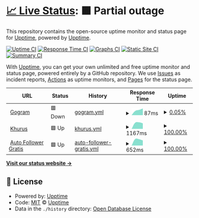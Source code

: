 # [📈 Live Status](https://status.gogram.co): <!--live status--> **🟧 Partial outage**

This repository contains the open-source uptime monitor and status page for [Upptime](https://status.gogram.co), powered by [Upptime](https://github.com/upptime/upptime).

[![Uptime CI](https://github.com/enggaraziz/statua/workflows/Uptime%20CI/badge.svg)](https://github.com/enggaraziz/statua/actions?query=workflow%3A%22Uptime+CI%22)
[![Response Time CI](https://github.com/enggaraziz/statua/workflows/Response%20Time%20CI/badge.svg)](https://github.com/enggaraziz/statua/actions?query=workflow%3A%22Response+Time+CI%22)
[![Graphs CI](https://github.com/enggaraziz/statua/workflows/Graphs%20CI/badge.svg)](https://github.com/enggaraziz/statua/actions?query=workflow%3A%22Graphs+CI%22)
[![Static Site CI](https://github.com/enggaraziz/statua/workflows/Static%20Site%20CI/badge.svg)](https://github.com/enggaraziz/statua/actions?query=workflow%3A%22Static+Site+CI%22)
[![Summary CI](https://github.com/enggaraziz/statua/workflows/Summary%20CI/badge.svg)](https://github.com/enggaraziz/statua/actions?query=workflow%3A%22Summary+CI%22)

With [Upptime](https://status.gogram.co), you can get your own unlimited and free uptime monitor and status page, powered entirely by a GitHub repository. We use [Issues](https://github.com/upptime/upptime/issues) as incident reports, [Actions](https://github.com/enggaraziz/statua/actions) as uptime monitors, and [Pages](https://status.gogram.co) for the status page.

<!--start: status pages-->
<!-- This summary is generated by Upptime (https://github.com/upptime/upptime) -->
<!-- Do not edit this manually, your changes will be overwritten -->
<!-- prettier-ignore -->
| URL | Status | History | Response Time | Uptime |
| --- | ------ | ------- | ------------- | ------ |
| <img alt="" src="https://favicons.githubusercontent.com/www.gogram.co" height="13"> [Gogram](https://www.gogram.co) | 🟥 Down | [gogram.yml](https://github.com/enggaraziz/status/commits/HEAD/history/gogram.yml) | <details><summary><img alt="Response time graph" src="./graphs/gogram/response-time-week.png" height="20"> 87ms</summary><br><a href="https://status.gogram.co/history/gogram"><img alt="Response time 87" src="https://img.shields.io/endpoint?url=https%3A%2F%2Fraw.githubusercontent.com%2Fenggaraziz%2Fstatus%2FHEAD%2Fapi%2Fgogram%2Fresponse-time.json"></a><br><a href="https://status.gogram.co/history/gogram"><img alt="24-hour response time 87" src="https://img.shields.io/endpoint?url=https%3A%2F%2Fraw.githubusercontent.com%2Fenggaraziz%2Fstatus%2FHEAD%2Fapi%2Fgogram%2Fresponse-time-day.json"></a><br><a href="https://status.gogram.co/history/gogram"><img alt="7-day response time 87" src="https://img.shields.io/endpoint?url=https%3A%2F%2Fraw.githubusercontent.com%2Fenggaraziz%2Fstatus%2FHEAD%2Fapi%2Fgogram%2Fresponse-time-week.json"></a><br><a href="https://status.gogram.co/history/gogram"><img alt="30-day response time 87" src="https://img.shields.io/endpoint?url=https%3A%2F%2Fraw.githubusercontent.com%2Fenggaraziz%2Fstatus%2FHEAD%2Fapi%2Fgogram%2Fresponse-time-month.json"></a><br><a href="https://status.gogram.co/history/gogram"><img alt="1-year response time 87" src="https://img.shields.io/endpoint?url=https%3A%2F%2Fraw.githubusercontent.com%2Fenggaraziz%2Fstatus%2FHEAD%2Fapi%2Fgogram%2Fresponse-time-year.json"></a></details> | <details><summary><a href="https://status.gogram.co/history/gogram">0.05%</a></summary><a href="https://status.gogram.co/history/gogram"><img alt="All-time uptime 0.05%" src="https://img.shields.io/endpoint?url=https%3A%2F%2Fraw.githubusercontent.com%2Fenggaraziz%2Fstatus%2FHEAD%2Fapi%2Fgogram%2Fuptime.json"></a><br><a href="https://status.gogram.co/history/gogram"><img alt="24-hour uptime 0.05%" src="https://img.shields.io/endpoint?url=https%3A%2F%2Fraw.githubusercontent.com%2Fenggaraziz%2Fstatus%2FHEAD%2Fapi%2Fgogram%2Fuptime-day.json"></a><br><a href="https://status.gogram.co/history/gogram"><img alt="7-day uptime 0.05%" src="https://img.shields.io/endpoint?url=https%3A%2F%2Fraw.githubusercontent.com%2Fenggaraziz%2Fstatus%2FHEAD%2Fapi%2Fgogram%2Fuptime-week.json"></a><br><a href="https://status.gogram.co/history/gogram"><img alt="30-day uptime 0.05%" src="https://img.shields.io/endpoint?url=https%3A%2F%2Fraw.githubusercontent.com%2Fenggaraziz%2Fstatus%2FHEAD%2Fapi%2Fgogram%2Fuptime-month.json"></a><br><a href="https://status.gogram.co/history/gogram"><img alt="1-year uptime 0.05%" src="https://img.shields.io/endpoint?url=https%3A%2F%2Fraw.githubusercontent.com%2Fenggaraziz%2Fstatus%2FHEAD%2Fapi%2Fgogram%2Fuptime-year.json"></a></details>
| <img alt="" src="https://favicons.githubusercontent.com/www.khur.us" height="13"> [Khurus](https://www.khur.us) | 🟩 Up | [khurus.yml](https://github.com/enggaraziz/status/commits/HEAD/history/khurus.yml) | <details><summary><img alt="Response time graph" src="./graphs/khurus/response-time-week.png" height="20"> 1167ms</summary><br><a href="https://status.gogram.co/history/khurus"><img alt="Response time 1167" src="https://img.shields.io/endpoint?url=https%3A%2F%2Fraw.githubusercontent.com%2Fenggaraziz%2Fstatus%2FHEAD%2Fapi%2Fkhurus%2Fresponse-time.json"></a><br><a href="https://status.gogram.co/history/khurus"><img alt="24-hour response time 1167" src="https://img.shields.io/endpoint?url=https%3A%2F%2Fraw.githubusercontent.com%2Fenggaraziz%2Fstatus%2FHEAD%2Fapi%2Fkhurus%2Fresponse-time-day.json"></a><br><a href="https://status.gogram.co/history/khurus"><img alt="7-day response time 1167" src="https://img.shields.io/endpoint?url=https%3A%2F%2Fraw.githubusercontent.com%2Fenggaraziz%2Fstatus%2FHEAD%2Fapi%2Fkhurus%2Fresponse-time-week.json"></a><br><a href="https://status.gogram.co/history/khurus"><img alt="30-day response time 1167" src="https://img.shields.io/endpoint?url=https%3A%2F%2Fraw.githubusercontent.com%2Fenggaraziz%2Fstatus%2FHEAD%2Fapi%2Fkhurus%2Fresponse-time-month.json"></a><br><a href="https://status.gogram.co/history/khurus"><img alt="1-year response time 1167" src="https://img.shields.io/endpoint?url=https%3A%2F%2Fraw.githubusercontent.com%2Fenggaraziz%2Fstatus%2FHEAD%2Fapi%2Fkhurus%2Fresponse-time-year.json"></a></details> | <details><summary><a href="https://status.gogram.co/history/khurus">100.00%</a></summary><a href="https://status.gogram.co/history/khurus"><img alt="All-time uptime 100.00%" src="https://img.shields.io/endpoint?url=https%3A%2F%2Fraw.githubusercontent.com%2Fenggaraziz%2Fstatus%2FHEAD%2Fapi%2Fkhurus%2Fuptime.json"></a><br><a href="https://status.gogram.co/history/khurus"><img alt="24-hour uptime 100.00%" src="https://img.shields.io/endpoint?url=https%3A%2F%2Fraw.githubusercontent.com%2Fenggaraziz%2Fstatus%2FHEAD%2Fapi%2Fkhurus%2Fuptime-day.json"></a><br><a href="https://status.gogram.co/history/khurus"><img alt="7-day uptime 100.00%" src="https://img.shields.io/endpoint?url=https%3A%2F%2Fraw.githubusercontent.com%2Fenggaraziz%2Fstatus%2FHEAD%2Fapi%2Fkhurus%2Fuptime-week.json"></a><br><a href="https://status.gogram.co/history/khurus"><img alt="30-day uptime 100.00%" src="https://img.shields.io/endpoint?url=https%3A%2F%2Fraw.githubusercontent.com%2Fenggaraziz%2Fstatus%2FHEAD%2Fapi%2Fkhurus%2Fuptime-month.json"></a><br><a href="https://status.gogram.co/history/khurus"><img alt="1-year uptime 100.00%" src="https://img.shields.io/endpoint?url=https%3A%2F%2Fraw.githubusercontent.com%2Fenggaraziz%2Fstatus%2FHEAD%2Fapi%2Fkhurus%2Fuptime-year.json"></a></details>
| <img alt="" src="https://favicons.githubusercontent.com/www.autofollowergratis.com" height="13"> [Auto Follower Gratis](https://www.autofollowergratis.com) | 🟩 Up | [auto-follower-gratis.yml](https://github.com/enggaraziz/status/commits/HEAD/history/auto-follower-gratis.yml) | <details><summary><img alt="Response time graph" src="./graphs/auto-follower-gratis/response-time-week.png" height="20"> 652ms</summary><br><a href="https://status.gogram.co/history/auto-follower-gratis"><img alt="Response time 652" src="https://img.shields.io/endpoint?url=https%3A%2F%2Fraw.githubusercontent.com%2Fenggaraziz%2Fstatus%2FHEAD%2Fapi%2Fauto-follower-gratis%2Fresponse-time.json"></a><br><a href="https://status.gogram.co/history/auto-follower-gratis"><img alt="24-hour response time 652" src="https://img.shields.io/endpoint?url=https%3A%2F%2Fraw.githubusercontent.com%2Fenggaraziz%2Fstatus%2FHEAD%2Fapi%2Fauto-follower-gratis%2Fresponse-time-day.json"></a><br><a href="https://status.gogram.co/history/auto-follower-gratis"><img alt="7-day response time 652" src="https://img.shields.io/endpoint?url=https%3A%2F%2Fraw.githubusercontent.com%2Fenggaraziz%2Fstatus%2FHEAD%2Fapi%2Fauto-follower-gratis%2Fresponse-time-week.json"></a><br><a href="https://status.gogram.co/history/auto-follower-gratis"><img alt="30-day response time 652" src="https://img.shields.io/endpoint?url=https%3A%2F%2Fraw.githubusercontent.com%2Fenggaraziz%2Fstatus%2FHEAD%2Fapi%2Fauto-follower-gratis%2Fresponse-time-month.json"></a><br><a href="https://status.gogram.co/history/auto-follower-gratis"><img alt="1-year response time 652" src="https://img.shields.io/endpoint?url=https%3A%2F%2Fraw.githubusercontent.com%2Fenggaraziz%2Fstatus%2FHEAD%2Fapi%2Fauto-follower-gratis%2Fresponse-time-year.json"></a></details> | <details><summary><a href="https://status.gogram.co/history/auto-follower-gratis">100.00%</a></summary><a href="https://status.gogram.co/history/auto-follower-gratis"><img alt="All-time uptime 100.00%" src="https://img.shields.io/endpoint?url=https%3A%2F%2Fraw.githubusercontent.com%2Fenggaraziz%2Fstatus%2FHEAD%2Fapi%2Fauto-follower-gratis%2Fuptime.json"></a><br><a href="https://status.gogram.co/history/auto-follower-gratis"><img alt="24-hour uptime 100.00%" src="https://img.shields.io/endpoint?url=https%3A%2F%2Fraw.githubusercontent.com%2Fenggaraziz%2Fstatus%2FHEAD%2Fapi%2Fauto-follower-gratis%2Fuptime-day.json"></a><br><a href="https://status.gogram.co/history/auto-follower-gratis"><img alt="7-day uptime 100.00%" src="https://img.shields.io/endpoint?url=https%3A%2F%2Fraw.githubusercontent.com%2Fenggaraziz%2Fstatus%2FHEAD%2Fapi%2Fauto-follower-gratis%2Fuptime-week.json"></a><br><a href="https://status.gogram.co/history/auto-follower-gratis"><img alt="30-day uptime 100.00%" src="https://img.shields.io/endpoint?url=https%3A%2F%2Fraw.githubusercontent.com%2Fenggaraziz%2Fstatus%2FHEAD%2Fapi%2Fauto-follower-gratis%2Fuptime-month.json"></a><br><a href="https://status.gogram.co/history/auto-follower-gratis"><img alt="1-year uptime 100.00%" src="https://img.shields.io/endpoint?url=https%3A%2F%2Fraw.githubusercontent.com%2Fenggaraziz%2Fstatus%2FHEAD%2Fapi%2Fauto-follower-gratis%2Fuptime-year.json"></a></details>

<!--end: status pages-->

[**Visit our status website →**](https://status.gogram.co)

## 📄 License

- Powered by: [Upptime](https://github.com/upptime/upptime)
- Code: [MIT](./LICENSE) © [Upptime](https://status.gogram.co)
- Data in the `./history` directory: [Open Database License](https://opendatacommons.org/licenses/odbl/1-0/)
